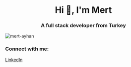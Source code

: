 <h1 align="center">Hi 👋, I'm Mert</h1>
<h3 align="center">A full stack developer from Turkey</h3>
<p align="left"> <img src="https://komarev.com/ghpvc/?username=mert-ayhan&label=Profile%20views&color=0e75b6&style=flat" alt="mert-ayhan" /> </p>

<h3 align="left">Connect with me:</h3>
<p align="left">
<a href="https://linkedin.com/in/mertayhan" target="blank">LinkedIn</a>
</p>
